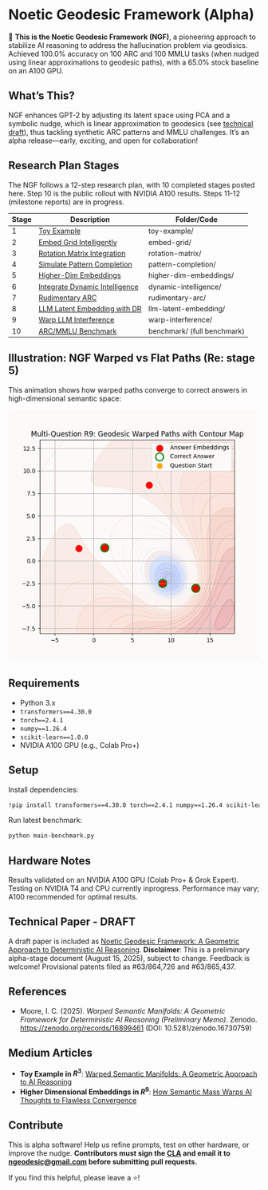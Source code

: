 # Noetic Geodesic Framework (Alpha)
🚀 **This is the Noetic Geodesic Framework (NGF)**, a pioneering approach to stabilize AI reasoning to address the hallucination problem via geodisics. Achieved 100.0% accuracy on 100 ARC and 100 MMLU tasks (when nudged using linear approximations to geodesic paths), with a 65.0% stock baseline on an A100 GPU.

## What’s This?
NGF enhances GPT-2 by adjusting its latent space using PCA and a symbolic nudge, which is linear approximation to geodesics (see [technical draft](https://github.com/ngeodesic-ai/ngf-alpha/blob/main/docs/article_v8.pdf)), thus tackling synthetic ARC patterns and MMLU challenges. It’s an alpha release—early, exciting, and open for collaboration!

## Research Plan Stages
The NGF follows a 12-step research plan, with 10 completed stages posted here. Step 10 is the public rollout with NVIDIA A100 results. Steps 11-12 (milestone reports) are in progress.

| Stage | Description | Folder/Code |
|-------|-------------|-------------|
| 1 | [Toy Example](toy-example/step1.ipynb) | toy-example/ |
| 2 | [Embed Grid Intelligently](embed-grid/step2.ipynb) | embed-grid/ |
| 3 | [Rotation Matrix Integration](rotation-matrix/step3.ipynb) | rotation-matrix/ |
| 4 | [Simulate Pattern Completion](pattern-completion/step4.ipynb) | pattern-completion/ |
| 5 | [Higher-Dim Embeddings](higher-dim-embeddings/step5.ipynb) | higher-dim-embeddings/ |
| 6 | [Integrate Dynamic Intelligence](dynamic-intelligence/step6.ipynb) | dynamic-intelligence/ |
| 7 | [Rudimentary ARC](rudimentary-arc/step7.ipynb) | rudimentary-arc/ |
| 8 | [LLM Latent Embedding with DR](llm-latent-embedding/step8.ipynb) | llm-latent-embedding/ |
| 9 | [Warp LLM Interference](warp-interference/step9.ipynb) | warp-interference/ |
| 10 | [ARC/MMLU Benchmark](benchmarks/step10.ipynb) | benchmark/ (full benchmark) |

## Illustration: NGF Warped vs Flat Paths (Re: stage 5)

This animation shows how warped paths converge to correct answers in high-dimensional semantic space:

![NGF Warped vs Flat Paths](higher-dim-embeddings/ngf_warped_geodesic_contour.gif)

## Requirements
- Python 3.x
- `transformers==4.30.0`
- `torch==2.4.1`
- `numpy==1.26.4`
- `scikit-learn==1.0.0`
- NVIDIA A100 GPU (e.g., Colab Pro+)

## Setup
Install dependencies:
```bash
!pip install transformers==4.30.0 torch==2.4.1 numpy==1.26.4 scikit-learn==1.0.0
```

Run latest benchmark:
```bash
python main-benchmark.py
```

## Hardware Notes
Results validated on an NVIDIA A100 GPU (Colab Pro+ & Grok Expert). Testing on NVIDIA T4 and CPU currently inprogress. Performance may vary; A100 recommended for optimal results.

## Technical Paper - DRAFT
A draft paper is included as [Noetic Geodesic Framework: A Geometric Approach to Deterministic AI Reasoning](docs/article_v8.pdf). **Disclaimer**: This is a preliminary alpha-stage document (August 15, 2025), subject to change. Feedback is welcome! Provisional patents filed as #63/864,726 and #63/865,437.

## References
- Moore, I. C. (2025). *Warped Semantic Manifolds: A Geometric Framework for Deterministic AI Reasoning (Preliminary Memo)*. Zenodo. https://zenodo.org/records/16899461 (DOI: 10.5281/zenodo.16730759)

## Medium Articles
 * **Toy Example in $R^3$**: [Warped Semantic Manifolds: A Geometric Approach to AI Reasoning](https://medium.com/@icmoore/warped-semantic-manifolds-a-new-path-to-flawless-ai-reasoning-d2328c91d920)
 * **Higher Dimensional Embeddings in $R^9$**: [How Semantic Mass Warps AI Thoughts to Flawless Convergence](https://medium.com/@icmoore/how-semantic-mass-warps-ai-thoughts-to-flawless-convergence-879e2f6f3373) 


## Contribute
This is alpha software! Help us refine prompts, test on other hardware, or improve the nudge. **Contributors must sign the [CLA](CLA.md) and email it to ngeodesic@gmail.com before submitting pull requests.**

If you find this helpful, please leave a ⭐!
